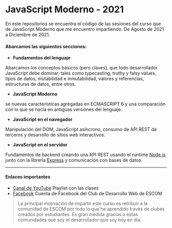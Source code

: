 # JavaScript Moderno - 2021

En este repositorios se encuentra el código de las sesiones del curso que de JavaScript Moderno que me encuentro impartiendo. De Agosto de 2021 a Diciembre de 2021.

#### Abarcamos las siguientes secciones:
- **Fundamentos del lenguaje** 

Abarcamos los conceptos básicos (pero claves), que todo desarrollador JavaScript debe dominar, tales como typecasting, truthy y falsy values, tipos de datos, mutabilidad e inmutabilidad, valores y referencias, estructuras de datos, entre otros.
- **JavaScript Moderno** 

se  nuevas características agregadas en ECMASCRIPT 6 y una comparación con lo que se hacía en antiguas versiones del lenguaje.
- **JavaScript en el navegador**    

Manipulación del DOM, JavaScript asíncrono, consumo de API REST de terceros y desarrollo de sitios web interactivos.
- **JavaScript en el servidor**    

Fundamentos de backend creando una API REST usando el runtime [Node.js](https://nodejs.org/) junto con la librería [Express](https://expressjs.com/es/) y comunicación con bases de datos.

---

#### Enlaces importantes
- [Canal de YouTube](https://youtube.com/playlist?list=PL0phRVSA2OBhlBMcs1OkKws39FnqhAgKV) Playlist con las clases
- [Facebook](https://www.facebook.com/DWESCOM) Cuenta de Facebook del Club de Desarrollo Web de ESCOM

> La principal motivación de impartir este curso es retribuir a la comunidad de ESCOM por todo lo que he aprendido través de clubes creados por estudiantes. Es gran medida gracias a estas comunidades que soy el desarrollador que soy hoy en día.
